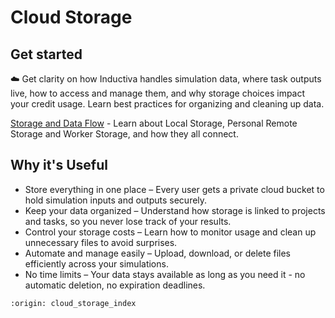 # Cloud Storage

## Get started
☁️ Get clarity on how Inductiva handles simulation data, where task outputs live, 
how to access and manage them, and why storage choices impact your credit usage. 
Learn best practices for organizing and cleaning up data.

[Storage and Data Flow](cloud-storage) - Learn about Local Storage, Personal 
Remote Storage and Worker Storage, and how they all connect.

## Why it's Useful
* Store everything in one place – Every user gets a private cloud bucket to hold 
simulation inputs and outputs securely.
* Keep your data organized – Understand how storage is linked to projects and tasks, 
so you never lose track of your results.
* Control your storage costs – Learn how to monitor usage and clean up unnecessary 
files to avoid surprises.
* Automate and manage easily – Upload, download, or delete files efficiently across 
your simulations.
* No time limits – Your data stays available as long as you need it - no automatic 
deletion, no expiration deadlines.

```{banner}
:origin: cloud_storage_index
```